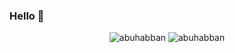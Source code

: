 ### Hello 👋
<p align="center">
<img src="https://github-readme-stats.vercel.app/api?username=abuhabban&show_icons=true&theme=vue&locale=en" alt="abuhabban" />
<img  src="https://abuhabban.github.io/github-readme-stats/api/top-langs?username=abuhabban&show_icons=true&theme=gruvbox_light&locale=en&langs_count=10&layout=compact" alt="abuhabban" />
</p>
